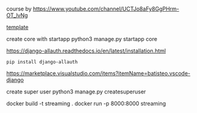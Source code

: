 course by https://www.youtube.com/channel/UCTJo8aFy8GgPHrm-OT_lvNg

[template](https://github.com/OtchereDev/django_netflix_clone/tree/starter)

create core with startapp python3 manage.py startapp core

https://django-allauth.readthedocs.io/en/latest/installation.html

`pip install django-allauth`

https://marketplace.visualstudio.com/items?itemName=batisteo.vscode-django

create super user
python3 manage.py createsuperuser

docker build -t streaming .
docker run -p 8000:8000 streaming